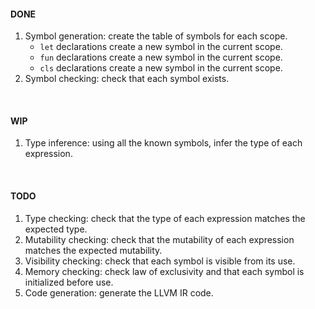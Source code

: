 #### DONE
1. Symbol generation: create the table of symbols for each scope.
   - `let` declarations create a new symbol in the current scope.
   - `fun` declarations create a new symbol in the current scope.
   - `cls` declarations create a new symbol in the current scope.
2. Symbol checking: check that each symbol exists.

<BR>

#### WIP
1. Type inference: using all the known symbols, infer the type of each expression.

<BR>

#### TODO
1. Type checking: check that the type of each expression matches the expected type.
2. Mutability checking: check that the mutability of each expression matches the expected mutability.
3. Visibility checking: check that each symbol is visible from its use.
4. Memory checking: check law of exclusivity and that each symbol is initialized before use.
5. Code generation: generate the LLVM IR code.

